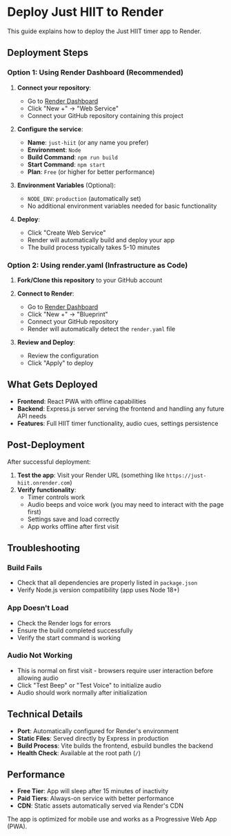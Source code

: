 # Deploy Just HIIT to Render

This guide explains how to deploy the Just HIIT timer app to Render.

## Deployment Steps

### Option 1: Using Render Dashboard (Recommended)

1. **Connect your repository**:
   - Go to [Render Dashboard](https://dashboard.render.com/)
   - Click "New +" → "Web Service"
   - Connect your GitHub repository containing this project

2. **Configure the service**:
   - **Name**: `just-hiit` (or any name you prefer)
   - **Environment**: `Node`
   - **Build Command**: `npm run build`
   - **Start Command**: `npm start`
   - **Plan**: `Free` (or higher for better performance)

3. **Environment Variables** (Optional):
   - `NODE_ENV`: `production` (automatically set)
   - No additional environment variables needed for basic functionality

4. **Deploy**:
   - Click "Create Web Service"
   - Render will automatically build and deploy your app
   - The build process typically takes 5-10 minutes

### Option 2: Using render.yaml (Infrastructure as Code)

1. **Fork/Clone this repository** to your GitHub account

2. **Connect to Render**:
   - Go to [Render Dashboard](https://dashboard.render.com/)
   - Click "New +" → "Blueprint"
   - Connect your GitHub repository
   - Render will automatically detect the `render.yaml` file

3. **Review and Deploy**:
   - Review the configuration
   - Click "Apply" to deploy

## What Gets Deployed

- **Frontend**: React PWA with offline capabilities
- **Backend**: Express.js server serving the frontend and handling any future API needs
- **Features**: Full HIIT timer functionality, audio cues, settings persistence

## Post-Deployment

After successful deployment:

1. **Test the app**: Visit your Render URL (something like `https://just-hiit.onrender.com`)
2. **Verify functionality**:
   - Timer controls work
   - Audio beeps and voice work (you may need to interact with the page first)
   - Settings save and load correctly
   - App works offline after first visit

## Troubleshooting

### Build Fails
- Check that all dependencies are properly listed in `package.json`
- Verify Node.js version compatibility (app uses Node 18+)

### App Doesn't Load
- Check the Render logs for errors
- Ensure the build completed successfully
- Verify the start command is working

### Audio Not Working
- This is normal on first visit - browsers require user interaction before allowing audio
- Click "Test Beep" or "Test Voice" to initialize audio
- Audio should work normally after initialization

## Technical Details

- **Port**: Automatically configured for Render's environment
- **Static Files**: Served directly by Express in production
- **Build Process**: Vite builds the frontend, esbuild bundles the backend
- **Health Check**: Available at the root path (`/`)

## Performance

- **Free Tier**: App will sleep after 15 minutes of inactivity
- **Paid Tiers**: Always-on service with better performance
- **CDN**: Static assets automatically served via Render's CDN

The app is optimized for mobile use and works as a Progressive Web App (PWA).